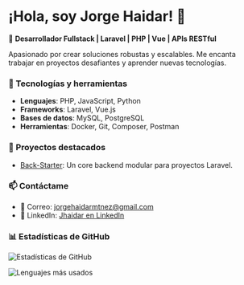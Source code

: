 # ¡Hola, soy Jorge Haidar! 👋

🚀 **Desarrollador Fullstack | Laravel | PHP | Vue | APIs RESTful**

Apasionado por crear soluciones robustas y escalables. Me encanta trabajar en proyectos desafiantes y aprender nuevas tecnologías.

### 🔧 Tecnologías y herramientas
- **Lenguajes**: PHP, JavaScript, Python
- **Frameworks**: Laravel, Vue.js
- **Bases de datos**: MySQL, PostgreSQL
- **Herramientas**: Docker, Git, Composer, Postman

### 🌟 Proyectos destacados
- [Back-Starter](https://github.com/jhaidar/coreback): Un core backend modular para proyectos Laravel.

### 📫 Contáctame
- 📧 Correo: [jorgehaidarmtnez@gmail.com](mailto:jorgehaidarmtnez@gmail.com)
- 💼 LinkedIn: [Jhaidar en LinkedIn](https://linkedin.com/in/jorge-haidar)

### 📊 Estadísticas de GitHub
![Estadísticas de GitHub](https://github-readme-stats.vercel.app/api?username=jorgehaidar&show_icons=true&theme=radical)

![Lenguajes más usados](https://github-readme-stats.vercel.app/api/top-langs/?username=jorgehaidar&layout=compact&theme=radical)
